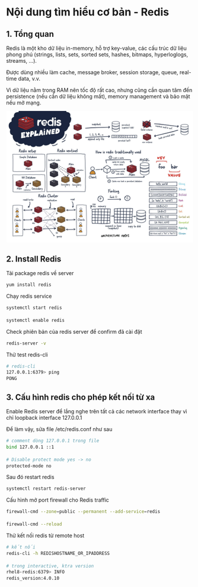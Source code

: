 # Nội dung tìm hiểu cơ bản - Redis

## 1. Tổng quan

Redis là một kho dữ liệu in-memory, hỗ trợ key-value, các cấu trúc dữ liệu phong phú (strings, lists, sets, sorted sets, hashes, bitmaps, hyperloglogs, streams, …).

Được dùng nhiều làm cache, message broker, session storage, queue, real-time data, v.v.

Vì dữ liệu nằm trong RAM nên tốc độ rất cao, nhưng cũng cần quan tâm đến persistence (nếu cần dữ liệu không mất), memory management và bảo mật nếu mở mạng.

![redis_architect](pic/redis_architect.png)

## 2. Install Redis

Tải package redis về server

```bash
yum install redis
```

Chạy redis service

```bash
systemctl start redis

systemctl enable redis
```

Check phiên bản của redis server để confirm đã cài đặt

```bash
redis-server -v
```

Thử test redis-cli

```bash
# redis-cli 
127.0.0.1:6379> ping
PONG
```

## 3. Cấu hình redis cho phép kết nối từ xa

Enable Redis server để lắng nghe trên tất cả các network interface thay vì chỉ loopback interface 127.0.0.1

Để làm vậy, sửa file /etc/redis.conf như sau

```bash
# comment dòng 127.0.0.1 trong file
bind 127.0.0.1 ::1

# Disable protect mode yes -> no
protected-mode no
```

Sau đó restart redis

```bash
systemctl restart redis-server
```

Cấu hình mở port firewall cho Redis traffic

```bash
firewall-cmd --zone=public --permanent --add-service=redis

firewall-cmd --reload
```

Thử kết nối redis từ remote host

```bash
# kết nối
redis-cli -h REDISHOSTNAME_OR_IPADDRESS

# trong interactive, ktra version
rhel8-redis:6379> INFO
redis_version:4.0.10
```

